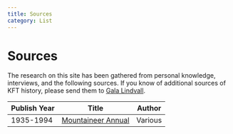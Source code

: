 ```yaml
---
title: Sources
category: List
---
```

# Sources

The research on this site has been gathered from personal knowledge, interviews, and the following sources. If you know of additional sources of KFT history, please send them to [Gala Lindvall](Gala-Lindvall).

| Publish Year | Title | Author |
| ------------ | ----- | ------ |
| 1935-1994 | [Mountaineer Annual](Mountaineer-Annual) | Various

